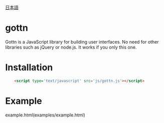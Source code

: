 [日本語](READMI.jp.md)

# gottn

Gottn is a JavaScript library for building user interfaces.
No need for other libraries such as jQuery or node.js.
It works if you only this one.

# Installation

```html
	<script type='text/javascript' src='js/gottn.js'></script>
```

# Example

example.html(examples/example.html)